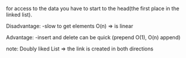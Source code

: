 for access to the data you have to start to the head(the first place in the linked list).

Disadvantage:
-slow to get elements O(n) => is linear

Advantage:
-insert and delete can be quick (prepend O(1), O(n) append)

note: Doubly liked List => the link is created in both directions
